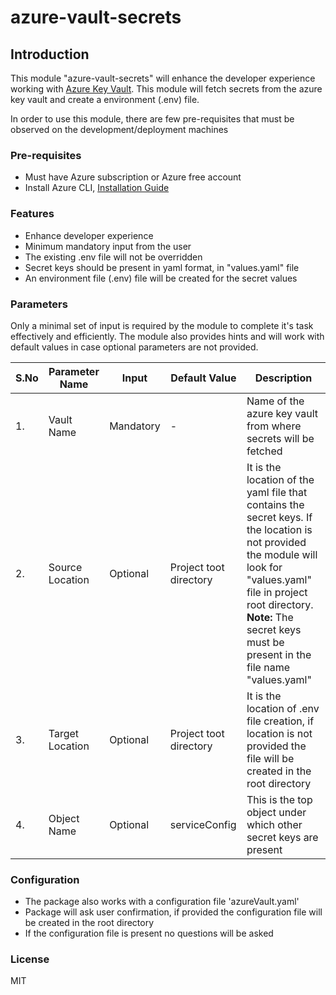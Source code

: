 # azure-vault-secrets

## Introduction

This module "azure-vault-secrets" will enhance the developer experience working with [Azure Key Vault](https://learn.microsoft.com/en-us/azure/key-vault/general/overview). This module will fetch secrets from the azure key vault and create a environment (.env) file.

In order to use this module, there are few pre-requisites that must be observed on the development/deployment machines

### Pre-requisites

- Must have Azure subscription or Azure free account
- Install Azure CLI, [Installation Guide](https://learn.microsoft.com/en-us/cli/azure/install-azure-cli)

### Features

- Enhance developer experience
- Minimum mandatory input from the user
- The existing .env file will not be overridden
- Secret keys should be present in yaml format, in "values.yaml" file
- An environment file (.env) file will be created for the secret values

### Parameters

Only a minimal set of input is required by the module to complete it's task effectively and efficiently. The module also provides hints and will work with default values in case optional parameters are not provided.

| S.No | Parameter Name  | Input     | Default Value          | Description                                                                                                                                                                                                                                           |
| ---- | --------------- | --------- | ---------------------- | ----------------------------------------------------------------------------------------------------------------------------------------------------------------------------------------------------------------------------------------------------- |
| 1.   | Vault Name      | Mandatory | -                      | Name of the azure key vault from where secrets will be fetched                                                                                                                                                                                        |
| 2.   | Source Location | Optional  | Project toot directory | It is the location of the yaml file that contains the secret keys. If the location is not provided the module will look for "values.yaml" file in project root directory. <b>Note:</b> The secret keys must be present in the file name "values.yaml" |
| 3.   | Target Location | Optional  | Project toot directory | It is the location of .env file creation, if location is not provided the file will be created in the root directory|
| 4.   | Object Name     | Optional  | serviceConfig| This is the top object under which other secret keys are present                                                              |

### Configuration

- The package also works with a configuration file 'azureVault.yaml'
- Package will ask user confirmation, if provided the configuration file will be created in the root directory
- If the configuration file is present no questions will be asked

### License

MIT
